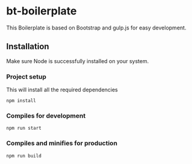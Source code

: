# bt-boilerplate
This Boilerplate is based on Bootstrap and gulp.js for easy development.

## Installation
Make sure Node is successfully installed on your system.

### Project setup
This will install all the required dependencies

```
npm install
```

### Compiles for development
```
npm run start
```

### Compiles and minifies for production
```
npm run build
```

